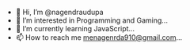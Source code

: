 - 👋 Hi, I’m @nagendraudupa
- 👀 I’m interested in Programming and Gaming...
- 🌱 I’m currently learning JavaScript...
- 📫 How to reach me menagenrda910@gmail.com...
